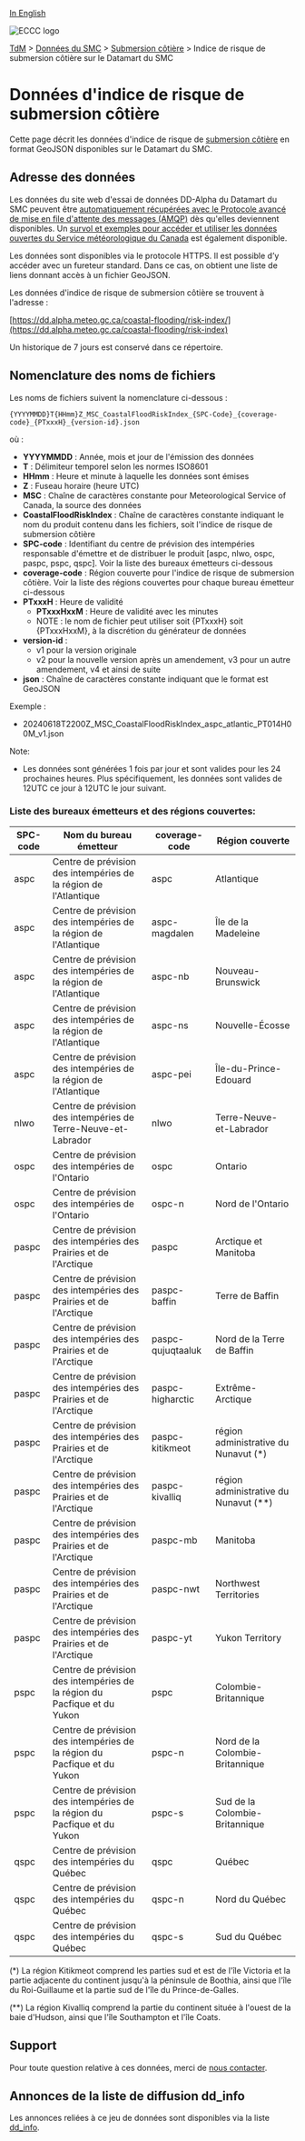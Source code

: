 [In English](readme_coastal-flooding-risk-index-datamart_en.md)

![ECCC logo](../../img_eccc-logo.png)

[TdM](../../readme_fr.md) > [Données du SMC](../readme_fr.md) > [Submersion côtière](readme_coastal-flooding_fr.md) > Indice de risque de submersion côtière sur le Datamart du SMC

# Données d'indice de risque de submersion côtière 

Cette page décrit les données d'indice de risque de [submersion côtière](readme_coastal-flooding_fr.md) en format GeoJSON disponibles sur le Datamart du SMC.

## Adresse des données 

Les données du site web d'essai de données DD-Alpha du Datamart du SMC peuvent être [automatiquement récupérées avec le Protocole avancé de mise en file d'attente des messages (AMQP)](../../msc-datamart/amqp_fr.md) dès qu'elles deviennent disponibles. Un [survol et exemples pour accéder et utiliser les données ouvertes du Service météorologique du Canada](../../usage/readme_fr.md) est également disponible.

Les données sont disponibles via le protocole HTTPS. Il est possible d’y accéder avec un fureteur standard. Dans ce cas, on obtient une liste de liens donnant accès à un fichier GeoJSON.

Les données d'indice de risque de submersion côtière se trouvent à l'adresse :

[https://dd.alpha.meteo.gc.ca/coastal-flooding/risk-index/](https://dd.alpha.meteo.gc.ca/coastal-flooding/risk-index)

Un historique de 7 jours est conservé dans ce répertoire.

## Nomenclature des noms de fichiers 

Les noms de fichiers suivent la nomenclature ci-dessous :

`{YYYYMMDD}T{HHmm}Z_MSC_CoastalFloodRiskIndex_{SPC-Code}_{coverage-code}_{PTxxxH}_{version-id}.json`

où :

* __YYYYMMDD__ : Année, mois et jour de l'émission des données
* __T__ : Délimiteur temporel selon les normes ISO8601
* __HHmm__ : Heure et minute à laquelle les données sont émises
* __Z__ : Fuseau horaire (heure UTC)
* __MSC__ : Chaîne de caractères constante pour Meteorological Service of Canada, la source des données
* __CoastalFloodRiskIndex__ : Chaîne de caractères constante indiquant le nom du produit contenu dans les fichiers, soit l'indice de risque de submersion côtière
* __SPC-code__ : Identifiant du centre de prévision des intempéries responsable d'émettre et de distribuer le produit [aspc, nlwo, ospc, paspc, pspc, qspc]. Voir la liste des bureaux émetteurs ci-dessous
* __coverage-code__ : Région couverte pour l'indice de risque de submersion côtière. Voir la liste des régions couvertes pour chaque bureau émetteur ci-dessous
* __PTxxxH__ : Heure de validité 
     * __PTxxxHxxM__ : Heure de validité avec les minutes 
     * NOTE : le nom de fichier peut utiliser soit {PTxxxH} soit {PTxxxHxxM}, à la discrétion du générateur de données
* __version-id__ : 
     * v1 pour la version originale
     * v2 pour la nouvelle version après un amendement, v3 pour un autre amendement, v4 et ainsi de suite
* __json__ : Chaîne de caractères constante indiquant que le format est GeoJSON

Exemple :

* 20240618T2200Z_MSC_CoastalFloodRiskIndex_aspc_atlantic_PT014H00M_v1.json

Note:

* Les données sont générées 1 fois par jour et sont valides pour les 24 prochaines heures. Plus spécifiquement, les données sont valides 
de 12UTC ce jour à 12UTC le jour suivant.

### Liste des bureaux émetteurs et des régions couvertes:

| SPC-code | Nom du bureau émetteur | coverage-code | Région couverte |
| ------ | ------ | ------ | ------ |
| aspc | Centre de prévision des intempéries de la région de l'Atlantique | aspc | Atlantique |
| aspc | Centre de prévision des intempéries de la région de l'Atlantique | aspc-magdalen | Île de la Madeleine |
| aspc | Centre de prévision des intempéries de la région de l'Atlantique | aspc-nb | Nouveau-Brunswick |
| aspc | Centre de prévision des intempéries de la région de l'Atlantique | aspc-ns | Nouvelle-Écosse |
| aspc | Centre de prévision des intempéries de la région de l'Atlantique | aspc-pei | Île-du-Prince-Edouard |
| nlwo | Centre de prévision des intempéries de Terre-Neuve-et-Labrador | nlwo | Terre-Neuve-et-Labrador |
| ospc | Centre de prévision des intempéries de l'Ontario | ospc | Ontario |
| ospc | Centre de prévision des intempéries de l'Ontario | ospc-n | Nord de l'Ontario |
| paspc | Centre de prévision des intempéries des Prairies et de l'Arctique | paspc | Arctique et Manitoba |
| paspc | Centre de prévision des intempéries des Prairies et de l'Arctique | paspc-baffin | Terre de Baffin |
| paspc | Centre de prévision des intempéries des Prairies et de l'Arctique | paspc-qujuqtaaluk | Nord de la Terre de Baffin |
| paspc | Centre de prévision des intempéries des Prairies et de l'Arctique | paspc-higharctic | Extrême-Arctique |
| paspc | Centre de prévision des intempéries des Prairies et de l'Arctique | paspc-kitikmeot | région administrative du Nunavut (*) |
| paspc | Centre de prévision des intempéries des Prairies et de l'Arctique | paspc-kivalliq | région administrative du Nunavut (**) |
| paspc | Centre de prévision des intempéries des Prairies et de l'Arctique | paspc-mb | Manitoba |
| paspc | Centre de prévision des intempéries des Prairies et de l'Arctique | paspc-nwt | Northwest Territories |
| paspc | Centre de prévision des intempéries des Prairies et de l'Arctique | paspc-yt | Yukon Territory |
| pspc | Centre de prévision des intempéries de la région du Pacfique et du Yukon | pspc | Colombie-Britannique |
| pspc | Centre de prévision des intempéries de la région du Pacfique et du Yukon | pspc-n | Nord de la Colombie-Britannique |
| pspc | Centre de prévision des intempéries de la région du Pacfique et du Yukon | pspc-s | Sud de la Colombie-Britannique |
| qspc | Centre de prévision des intempéries du Québec | qspc | Québec |
| qspc | Centre de prévision des intempéries du Québec | qspc-n | Nord du Québec |
| qspc | Centre de prévision des intempéries du Québec | qspc-s | Sud du Québec |

(*) La région Kitikmeot comprend les parties sud et est de l'île Victoria et la partie adjacente du continent jusqu'à la péninsule de Boothia, ainsi que l'île du Roi-Guillaume et la partie sud de l'île du Prince-de-Galles.

(**) La région Kivalliq comprend la partie du continent située à l'ouest de la baie d'Hudson, ainsi que l'île Southampton et l'île Coats.

## Support

Pour toute question relative à ces données, merci de [nous contacter](https://weather.gc.ca/mainmenu/contact_us_f.html).

## Annonces de la liste de diffusion dd_info 

Les annonces reliées à ce jeu de données sont disponibles via la liste [dd_info](https://comm.collab.science.gc.ca/mailman3/postorius/lists/dd_info/).
